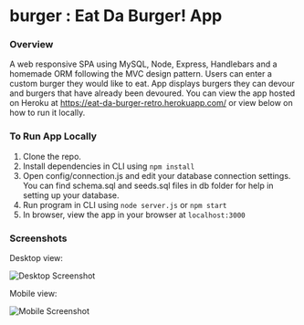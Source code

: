 # burger : Eat Da Burger! App
### Overview
A web responsive SPA using MySQL, Node, Express, Handlebars and a homemade ORM following the MVC design pattern. Users can enter a custom burger they would like to eat. App displays burgers they can devour and burgers that have already been devoured. You can view the app hosted on Heroku at https://eat-da-burger-retro.herokuapp.com/ or view below on how to run it locally.

### To Run App Locally
1. Clone the repo.
2. Install dependencies in CLI using `npm install`
3. Open config/connection.js and edit your database connection settings. You can find schema.sql and seeds.sql files in db folder for help in setting up your database.
4. Run program in CLI using `node server.js` or `npm start`
5. In browser, view the app in your browser at `localhost:3000`

### Screenshots
Desktop view:

![Desktop Screenshot](https://i.imgur.com/gsYZUvQ.png)

Mobile view:

![Mobile Screenshot](https://i.imgur.com/53jwcHt.png)
